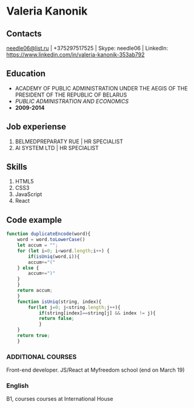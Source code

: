 # Valeria Kanonik

## Contacts
 needle06@list.ru | +375297517525 | Skype: needle06 | LinkedIn: https://www.linkedin.com/in/valeria-kanonik-353ab792

## Education
- ACADEMY OF PUBLIC ADMINISTRATION UNDER THE AEGIS OF THE PRESIDENT OF THE REPUBLIC OF BELARUS
- *PUBLIC ADMINISTRATION AND ECONOMICS*
- **2009-2014**

## Job experiense
1. BELMEDPREPARATY RUE | HR SPECIALIST
2. Al SYSTEM  LTD | HR SPECIALIST

## Skills
1. HTML5
2. CSS3
3. JavaScript
4. React

## Code example
```JavaScript
function duplicateEncode(word){
    word = word.toLowerCase()
    let accum = "";
    for (let i=0; i<word.length;i++) {
        if(isUniq(word,i)){
        accum+="("
    } else {
        accum+=")"
    }
    }
    return accum;
    }
    function isUniq(string, index){
        for(let j=0; j<string.length;j++){
            if(string[index]==string[j] && index != j){
            return false;
            }
    }
    return true;
    }
```
### ADDITIONAL COURSES
Front-end developer. JS/React at Myfreedom school (end on March 19)

### English
B1, courses courses at International House



